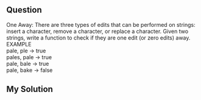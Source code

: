 ## Question
One Away: There are three types of edits that can be performed on strings: insert a character,
remove a character, or replace a character. Given two strings, write a function to check if they are
one edit (or zero edits) away.<br>
EXAMPLE<br>
pale, ple -> true<br>
pales, pale -> true<br>
pale, bale -> true<br>
pale, bake -> false 

## My Solution
